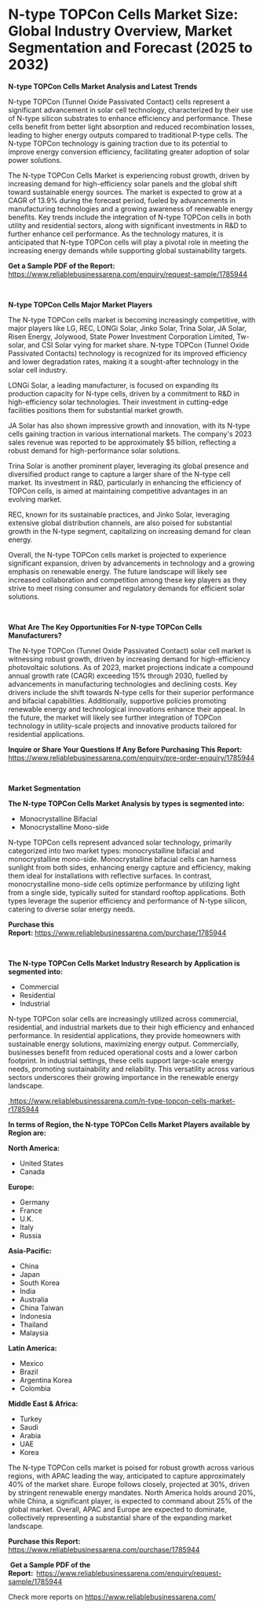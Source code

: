 <p><h1>N-type TOPCon Cells Market Size: Global Industry Overview, Market Segmentation and Forecast (2025 to 2032)</h1></p><p><strong>N-type TOPCon Cells Market Analysis and Latest Trends</strong></p>
<p><p>N-type TOPCon (Tunnel Oxide Passivated Contact) cells represent a significant advancement in solar cell technology, characterized by their use of N-type silicon substrates to enhance efficiency and performance. These cells benefit from better light absorption and reduced recombination losses, leading to higher energy outputs compared to traditional P-type cells. The N-type TOPCon technology is gaining traction due to its potential to improve energy conversion efficiency, facilitating greater adoption of solar power solutions.</p><p>The N-type TOPCon Cells Market is experiencing robust growth, driven by increasing demand for high-efficiency solar panels and the global shift toward sustainable energy sources. The market is expected to grow at a CAGR of 13.9% during the forecast period, fueled by advancements in manufacturing technologies and a growing awareness of renewable energy benefits. Key trends include the integration of N-type TOPCon cells in both utility and residential sectors, along with significant investments in R&D to further enhance cell performance. As the technology matures, it is anticipated that N-type TOPCon cells will play a pivotal role in meeting the increasing energy demands while supporting global sustainability targets.</p></p>
<p><strong>Get a Sample PDF of the Report:&nbsp;</strong> <a href="https://www.reliablebusinessarena.com/enquiry/request-sample/1785944?utm_campaign=2146&utm_medium=2&utm_source=Github&utm_content=ia&utm_term=25032025&utm_id=n-type-topcon-cells">https://www.reliablebusinessarena.com/enquiry/request-sample/1785944</a></p>
<p>&nbsp;</p>
<p><strong>N-type TOPCon Cells Major Market Players</strong></p>
<p><p>The N-type TOPCon cells market is becoming increasingly competitive, with major players like LG, REC, LONGi Solar, Jinko Solar, Trina Solar, JA Solar, Risen Energy, Jolywood, State Power Investment Corporation Limited, Tw-solar, and CSI Solar vying for market share. N-type TOPCon (Tunnel Oxide Passivated Contacts) technology is recognized for its improved efficiency and lower degradation rates, making it a sought-after technology in the solar cell industry.</p><p>LONGi Solar, a leading manufacturer, is focused on expanding its production capacity for N-type cells, driven by a commitment to R&D in high-efficiency solar technologies. Their investment in cutting-edge facilities positions them for substantial market growth.</p><p>JA Solar has also shown impressive growth and innovation, with its N-type cells gaining traction in various international markets. The company's 2023 sales revenue was reported to be approximately $5 billion, reflecting a robust demand for high-performance solar solutions.</p><p>Trina Solar is another prominent player, leveraging its global presence and diversified product range to capture a larger share of the N-type cell market. Its investment in R&D, particularly in enhancing the efficiency of TOPCon cells, is aimed at maintaining competitive advantages in an evolving market.</p><p>REC, known for its sustainable practices, and Jinko Solar, leveraging extensive global distribution channels, are also poised for substantial growth in the N-type segment, capitalizing on increasing demand for clean energy.</p><p>Overall, the N-type TOPCon cells market is projected to experience significant expansion, driven by advancements in technology and a growing emphasis on renewable energy. The future landscape will likely see increased collaboration and competition among these key players as they strive to meet rising consumer and regulatory demands for efficient solar solutions.</p></p>
<p>&nbsp;</p>
<p><strong>What Are The Key Opportunities For N-type TOPCon Cells Manufacturers?</strong></p>
<p><p>The N-type TOPCon (Tunnel Oxide Passivated Contact) solar cell market is witnessing robust growth, driven by increasing demand for high-efficiency photovoltaic solutions. As of 2023, market projections indicate a compound annual growth rate (CAGR) exceeding 15% through 2030, fuelled by advancements in manufacturing technologies and declining costs. Key drivers include the shift towards N-type cells for their superior performance and bifacial capabilities. Additionally, supportive policies promoting renewable energy and technological innovations enhance their appeal. In the future, the market will likely see further integration of TOPCon technology in utility-scale projects and innovative products tailored for residential applications.</p></p>
<p><strong>Inquire or Share Your Questions If Any Before Purchasing This Report:</strong> <a href="https://www.reliablebusinessarena.com/enquiry/pre-order-enquiry/1785944?utm_campaign=2146&utm_medium=2&utm_source=Github&utm_content=ia&utm_term=25032025&utm_id=n-type-topcon-cells">https://www.reliablebusinessarena.com/enquiry/pre-order-enquiry/1785944</a></p>
<p>&nbsp;</p>
<p><strong>Market Segmentation</strong></p>
<p><strong>The N-type TOPCon Cells Market Analysis by types is segmented into:</strong></p>
<p><ul><li>Monocrystalline Bifacial</li><li>Monocrystalline Mono-side</li></ul></p>
<p><p>N-type TOPCon cells represent advanced solar technology, primarily categorized into two market types: monocrystalline bifacial and monocrystalline mono-side. Monocrystalline bifacial cells can harness sunlight from both sides, enhancing energy capture and efficiency, making them ideal for installations with reflective surfaces. In contrast, monocrystalline mono-side cells optimize performance by utilizing light from a single side, typically suited for standard rooftop applications. Both types leverage the superior efficiency and performance of N-type silicon, catering to diverse solar energy needs.</p></p>
<p><strong>Purchase this Report:&nbsp;</strong><a href="https://www.reliablebusinessarena.com/purchase/1785944?utm_campaign=2146&utm_medium=2&utm_source=Github&utm_content=ia&utm_term=25032025&utm_id=n-type-topcon-cells">https://www.reliablebusinessarena.com/purchase/1785944</a></p>
<p>&nbsp;</p>
<p><strong>The N-type TOPCon Cells Market Industry Research by Application is segmented into:</strong></p>
<p><ul><li>Commercial</li><li>Residential</li><li>Industrial</li></ul></p>
<p><p>N-type TOPCon solar cells are increasingly utilized across commercial, residential, and industrial markets due to their high efficiency and enhanced performance. In residential applications, they provide homeowners with sustainable energy solutions, maximizing energy output. Commercially, businesses benefit from reduced operational costs and a lower carbon footprint. In industrial settings, these cells support large-scale energy needs, promoting sustainability and reliability. This versatility across various sectors underscores their growing importance in the renewable energy landscape.</p></p>
<p><a href="https://www.reliablebusinessarena.com/n-type-topcon-cells-market-r1785944?utm_campaign=2146&utm_medium=2&utm_source=Github&utm_content=ia&utm_term=25032025&utm_id=n-type-topcon-cells">&nbsp;https://www.reliablebusinessarena.com/n-type-topcon-cells-market-r1785944</a></p>
<p><strong>In terms of Region, the N-type TOPCon Cells Market Players available by Region are:</strong></p>
<p>
    <p> <strong> North America: </strong>
        <ul>
            <li>United States</li>
            <li>Canada</li>
        </ul>
        </p> 
    <p> <strong> Europe: </strong>
        <ul>
            <li>Germany</li>
            <li>France</li>
            <li>U.K.</li>
            <li>Italy</li>
            <li>Russia</li>
        </ul>
        </p> 
    <p> <strong> Asia-Pacific: </strong>
        <ul>
            <li>China</li>
            <li>Japan</li>
            <li>South Korea</li>
            <li>India</li>
            <li>Australia</li>
            <li>China Taiwan</li>
            <li>Indonesia</li>
            <li>Thailand</li>
            <li>Malaysia</li>
        </ul>
        </p> 
    <p> <strong> Latin America: </strong>
        <ul>
            <li>Mexico</li>
            <li>Brazil</li>
            <li>Argentina Korea</li>
            <li>Colombia</li>
        </ul>
        </p> 
    <p> <strong> Middle East & Africa: </strong>
        <ul>
            <li>Turkey</li>
            <li>Saudi</li>
            <li>Arabia</li>
            <li>UAE</li>
            <li>Korea</li>
        </ul>
    </p>
    </p>
<p><p>The N-type TOPCon cells market is poised for robust growth across various regions, with APAC leading the way, anticipated to capture approximately 40% of the market share. Europe follows closely, projected at 30%, driven by stringent renewable energy mandates. North America holds around 20%, while China, a significant player, is expected to command about 25% of the global market. Overall, APAC and Europe are expected to dominate, collectively representing a substantial share of the expanding market landscape.</p></p>
<p><strong>Purchase this Report: </strong><a href="https://www.reliablebusinessarena.com/purchase/1785944?utm_campaign=2146&utm_medium=2&utm_source=Github&utm_content=ia&utm_term=25032025&utm_id=n-type-topcon-cells">https://www.reliablebusinessarena.com/purchase/1785944</a></p>
<p>&nbsp;<strong>Get a Sample PDF of the Report:&nbsp;&nbsp;</strong><a href="https://www.reliablebusinessarena.com/enquiry/request-sample/1785944?utm_campaign=2146&utm_medium=2&utm_source=Github&utm_content=ia&utm_term=25032025&utm_id=n-type-topcon-cells">https://www.reliablebusinessarena.com/enquiry/request-sample/1785944</a></p>
<p><strong></strong></p>
<p>Check more reports on <a href="https://www.reliablebusinessarena.com/?utm_campaign=2146&utm_medium=2&utm_source=Github&utm_content=ia&utm_term=25032025&utm_id=n-type-topcon-cells">https://www.reliablebusinessarena.com/</a></p>